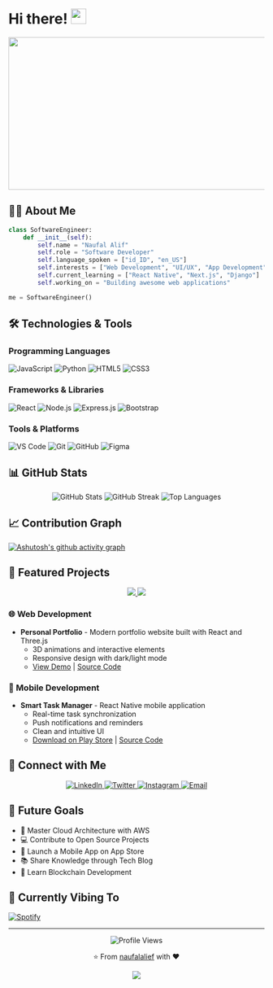# Hi there! <img src="https://media.giphy.com/media/hvRJCLFzcasrR4ia7z/giphy.gif" width="30px"/>

<div align="center">
  <img src="https://media.giphy.com/media/dWesBcTLavkZuG35MI/giphy.gif" width="600" height="300"/>
</div>

## 👨‍💻 About Me

```python
class SoftwareEngineer:
    def __init__(self):
        self.name = "Naufal Alif"
        self.role = "Software Developer"
        self.language_spoken = ["id_ID", "en_US"]
        self.interests = ["Web Development", "UI/UX", "App Development"]
        self.current_learning = ["React Native", "Next.js", "Django"]
        self.working_on = "Building awesome web applications"

me = SoftwareEngineer()
```

## 🛠️ Technologies & Tools

### Programming Languages
![JavaScript](https://img.shields.io/badge/JavaScript-F7DF1E?style=for-the-badge&logo=javascript&logoColor=black)
![Python](https://img.shields.io/badge/Python-3776AB?style=for-the-badge&logo=python&logoColor=white)
![HTML5](https://img.shields.io/badge/HTML5-E34F26?style=for-the-badge&logo=html5&logoColor=white)
![CSS3](https://img.shields.io/badge/CSS3-1572B6?style=for-the-badge&logo=css3&logoColor=white)

### Frameworks & Libraries
![React](https://img.shields.io/badge/React-20232A?style=for-the-badge&logo=react&logoColor=61DAFB)
![Node.js](https://img.shields.io/badge/Node.js-43853D?style=for-the-badge&logo=node.js&logoColor=white)
![Express.js](https://img.shields.io/badge/Express.js-404D59?style=for-the-badge)
![Bootstrap](https://img.shields.io/badge/Bootstrap-563D7C?style=for-the-badge&logo=bootstrap&logoColor=white)

### Tools & Platforms
![VS Code](https://img.shields.io/badge/VS_Code-007ACC?style=for-the-badge&logo=visual-studio-code&logoColor=white)
![Git](https://img.shields.io/badge/Git-F05032?style=for-the-badge&logo=git&logoColor=white)
![GitHub](https://img.shields.io/badge/GitHub-100000?style=for-the-badge&logo=github&logoColor=white)
![Figma](https://img.shields.io/badge/Figma-F24E1E?style=for-the-badge&logo=figma&logoColor=white)

## 📊 GitHub Stats

<div align="center">
  <img src="https://github-readme-stats.vercel.app/api?username=naufalalief&show_icons=true&theme=tokyonight" alt="GitHub Stats" />
  <img src="https://github-readme-streak-stats.herokuapp.com/?user=naufalalief&theme=tokyonight" alt="GitHub Streak" />
  <img src="https://github-readme-stats.vercel.app/api/top-langs/?username=naufalalief&layout=compact&theme=tokyonight" alt="Top Languages" />
</div>

## 📈 Contribution Graph
[![Ashutosh's github activity graph](https://github-readme-activity-graph.vercel.app/graph?username=naufalalief&theme=tokyo-night)](https://github.com/ashutosh00710/github-readme-activity-graph)

## 🚀 Featured Projects

<div align="center">
  <a href="https://github.com/naufalalief/project-1">
    <img src="https://github-readme-stats.vercel.app/api/pin/?username=naufalalief&repo=project-1&theme=tokyonight" />
  </a>
  <a href="https://github.com/naufalalief/project-2">
    <img src="https://github-readme-stats.vercel.app/api/pin/?username=naufalalief&repo=project-2&theme=tokyonight" />
  </a>
</div>

### 🌐 Web Development
- **Personal Portfolio** - Modern portfolio website built with React and Three.js
  - 3D animations and interactive elements
  - Responsive design with dark/light mode
  - [View Demo](https://your-portfolio.com) | [Source Code](https://github.com/naufalalief/portfolio)

### 📱 Mobile Development
- **Smart Task Manager** - React Native mobile application
  - Real-time task synchronization
  - Push notifications and reminders
  - Clean and intuitive UI
  - [Download on Play Store](https://play.google.com/store) | [Source Code](https://github.com/naufalalief/task-manager)

## 🤝 Connect with Me

<div align="center">
  <a href="https://www.linkedin.com/in/naufalalief/">
    <img src="https://img.shields.io/badge/LinkedIn-0077B5?style=for-the-badge&logo=linkedin&logoColor=white" alt="LinkedIn"/>
  </a>
  <a href="https://twitter.com/naufalalief">
    <img src="https://img.shields.io/badge/Twitter-1DA1F2?style=for-the-badge&logo=twitter&logoColor=white" alt="Twitter"/>
  </a>
  <a href="https://instagram.com/naufalalief">
    <img src="https://img.shields.io/badge/Instagram-E4405F?style=for-the-badge&logo=instagram&logoColor=white" alt="Instagram"/>
  </a>
  <a href="mailto:naufalalief@email.com">
    <img src="https://img.shields.io/badge/Email-D14836?style=for-the-badge&logo=gmail&logoColor=white" alt="Email"/>
  </a>
</div>

## 🎯 Future Goals
- 🚀 Master Cloud Architecture with AWS
- 💻 Contribute to Open Source Projects
- 📱 Launch a Mobile App on App Store
- 📚 Share Knowledge through Tech Blog
- 🌱 Learn Blockchain Development

## 🎵 Currently Vibing To
[![Spotify](https://novatorem-spotify-playing.vercel.app/api/spotify)](https://open.spotify.com/user/YOUR_SPOTIFY_ID)

---
<div align="center">
  <img src="https://komarev.com/ghpvc/?username=naufalalief&style=flat-square&color=blue" alt="Profile Views"/>
  
  ⭐️ From [naufalalief](https://github.com/naufalalief) with ❤️
  
  <img src="https://forthebadge.com/images/badges/built-with-love.svg"/>
</div>
